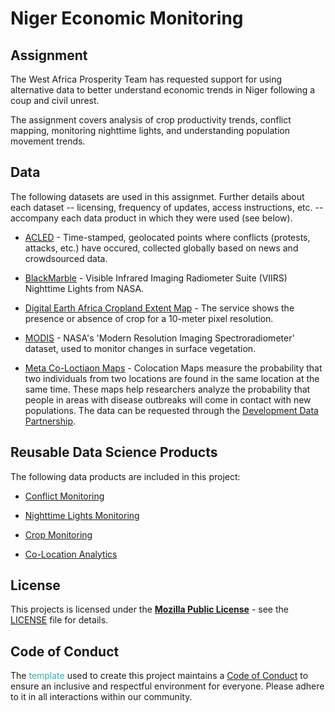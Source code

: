 # Niger Economic Monitoring

## Assignment

The West Africa Prosperity Team has requested support for using alternative data to better understand economic trends in Niger following a coup and civil unrest. 

The assignment covers analysis of crop productivity trends, conflict mapping, monitoring nighttime lights, and understanding population movement trends. 


## Data

The following datasets are used in this assignmet. Further details about each dataset -- licensing, frequency of updates, access instructions, etc. -- accompany each data product in which they were used (see below).

* [ACLED](https://worldbank.github.io/iraq-economic-monitoring/docs/2-data.html#(https://datacatalog.worldbank.org/int/search/dataset/0061835/acled---middle-east)) - Time-stamped, geolocated points where conflicts (protests, attacks, etc.) have occured, collected globally based on news and crowdsourced data.

* [BlackMarble](http://blackmarble.gsfc.nasa.gov/) - Visible Infrared Imaging Radiometer Suite (VIIRS) Nighttime Lights from NASA.

* [Digital Earth Africa Cropland Extent Map](https://www.digitalearthafrica.org/platform-resources/services/cropland-extent-map) - The service shows the presence or absence of crop for a 10-meter pixel resolution.

* [MODIS](https://modis.gsfc.nasa.gov/) - NASA's 'Modern Resolution Imaging Spectroradiometer' dataset, used to monitor changes in surface vegetation. 

* [Meta Co-Loctiaon Maps](https://dataforgood.facebook.com/dfg/tools/colocation-maps) - Colocation Maps measure the probability that two individuals from two locations are found in the same location at the same time. These maps help researchers analyze the probability that people in areas with disease outbreaks will come in contact with new populations. The data can be requested through the [Development Data Partnership](https://datapartnership.org/).

  


## Reusable Data Science Products

The following data products are included in this project:

* [Conflict Monitoring](https://datapartnership.org/niger-economic-monitoring/notebooks/conflict/conflict-in-niger.html)

* [Nighttime Lights Monitoring](https://raw.githack.com/datapartnership/niger-economic-monitoring/main/notebooks/nighttime-lights/ntl_analysis.html)

* [Crop Monitoring](https://datapartnership.org/niger-economic-monitoring/reports/agriculture/report.html)

* [Co-Location Analytics](https://datapartnership.org/niger-economic-monitoring/notebooks/movement/README.html)

  


## License

This projects is licensed under the [**Mozilla Public License**](https://opensource.org/license/mpl-2-0/) - see the [LICENSE](LICENSE) file for details.




## Code of Conduct

The <span style="color:#3EACAD">template</span> used to create this project maintains a [Code of Conduct](docs/CODE_OF_CONDUCT.md) to ensure an inclusive and respectful environment for everyone. Please adhere to it in all interactions within our community.
